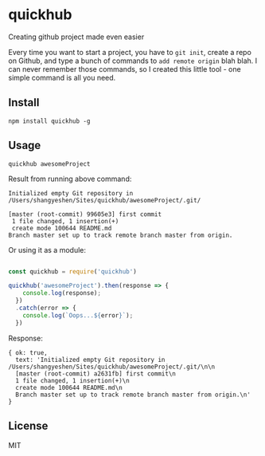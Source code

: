 # quickhub
Creating github project made even easier

Every time you want to start a project, you have to `git init`, create a repo on Github, and type a bunch of commands
to `add remote origin` blah blah.
I can never remember those commands, so I created this little tool - one simple command is all you need.

## Install
```
npm install quickhub -g
```

## Usage

```
quickhub awesomeProject
```

Result from running above command:

```
Initialized empty Git repository in /Users/shangyeshen/Sites/quickhub/awesomeProject/.git/

[master (root-commit) 99605e3] first commit
 1 file changed, 1 insertion(+)
 create mode 100644 README.md
Branch master set up to track remote branch master from origin.
```

Or using it as a module:
```javascript

const quickhub = require('quickhub')

quickhub('awesomeProject').then(response => {
    console.log(response);
  })
  .catch(error => {
    console.log(`Oops...${error}`);
  })
```

Response:
```
{ ok: true,
  text: 'Initialized empty Git repository in /Users/shangyeshen/Sites/quickhub/awesomeProject/.git/\n\n
  [master (root-commit) a2631fb] first commit\n
  1 file changed, 1 insertion(+)\n
  create mode 100644 README.md\n
  Branch master set up to track remote branch master from origin.\n'
}
```


## License
MIT
